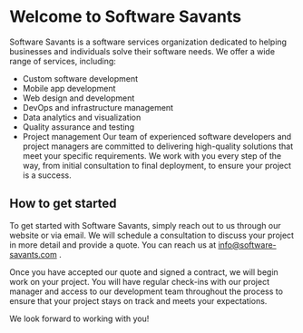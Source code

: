 # Welcome to Software Savants
Software Savants is a software services organization dedicated to helping businesses and individuals solve their software needs. We offer a wide range of services, including:

* Custom software development
* Mobile app development
* Web design and development
* DevOps and infrastructure management
* Data analytics and visualization
* Quality assurance and testing
* Project management
Our team of experienced software developers and project managers are committed to delivering high-quality solutions that meet your specific requirements. We work with you every step of the way, from initial consultation to final deployment, to ensure your project is a success.

## How to get started
To get started with Software Savants, simply reach out to us through our website or via email. We will schedule a consultation to discuss your project in more detail and provide a quote.  You can reach us at info@software-savants.com .

Once you have accepted our quote and signed a contract, we will begin work on your project. You will have regular check-ins with our project manager and access to our development team throughout the process to ensure that your project stays on track and meets your expectations.

We look forward to working with you!
